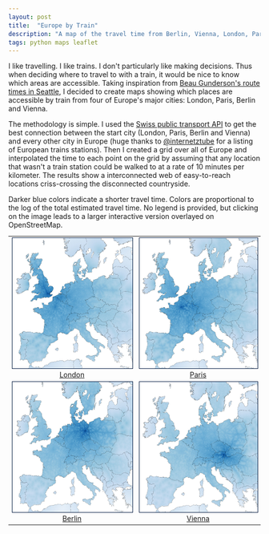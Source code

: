 ```yaml
---
layout: post
title:  "Europe by Train"
description: "A map of the travel time from Berlin, Vienna, London, Paris and Jena to any other place in Europe."
tags: python maps leaflet
---
```


I like travelling. I like trains. I don't particularly like making decisions.
Thus when deciding where to travel to with a train, it would be nice to know
which areas are accessible. Taking inspiration from [Beau Gunderson's route
times in Seattle](http://beaugunderson.com/routes/), I decided to create maps
showing which places are accessible by train from four of Europe's major
cities: London, Paris, Berlin and Vienna. 

The methodology is simple. I used the [Swiss public transport
API](http://transport.opendata.ch/) to get the best connection between the start
city (London, Paris, Berlin and Vienna) and every other city in Europe (huge thanks to [@internetztube](https://twitter.com/internetztube) for a listing of European trains stations). Then I
created a grid over all of Europe and interpolated the time to each point on
the grid by assuming that any location that wasn't a train station could be
walked to at a rate of 10 minutes per kilometer. The results show a
interconnected web of easy-to-reach locations criss-crossing the disconnected
countryside.

Darker blue colors indicate a shorter travel time. Colors are proportional to
the log of the total estimated travel time. No legend is provided, but clicking
on the image leads to a larger interactive version overlayed on OpenStreetMap.
<table>
<tr>
<td><div align="center"><a href="/supp/travel_times_from_london"><img src="/img/from_london.jpg" width="260" height="260" style="border:1px solid #021a40;"/>London</a></div></td>
<td><div align="center"><a href="/supp/travel_times_from_paris"><img src="/img/from_paris.jpg" width="260" height="260" style="border:1px solid #021a40;" />Paris</a></td>
</tr>
<tr>
<td><div align="center"><a href="/supp/travel_times_from_berlin"><img src="/img/from_berlin.jpg" width="260" height="260" style="border:1px solid #021a40;">Berlin</a></div></td>
<td><div align="center"><a href="/supp/travel_times_from_vienna"><img src="/img/from_vienna.jpg" width="260" height="260" style="border:1px solid #021a40;">Vienna</a></td>
</tr>
</table>
<br>

